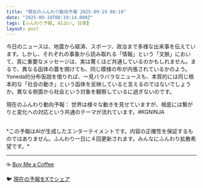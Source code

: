 ```yaml
---
title: "現在のふんわり動向予報 2025-09-19 08:19"
date: "2025-09-19T08:19:14.000Z"
tags: [ふんわり予報, AI占い, 日常]
layout: post
---
```


今日のニュースは、地震から経済、スポーツ、政治まで多様な出来事を伝えています。しかし、それぞれの事象から読み取れる「情報」という「文脈」において、真に重要なメッセージは、実は驚くほど共通しているのかもしれません。まるで、異なる函体の蓋を開けても、同じ模様の布が内張されているかのよう。  Yoneda的分布仮説を借りれば、一見バラバラなニュースも、本質的には同じ根本的な「社会の動き」という函体を反映していると言えるのではないでしょうか。異なる側面から社会という対象を観察しているに過ぎないのです。


現在のふんわり動向予報：
世界は様々な動きを見せていますが、根底には繋がりと変化への対応という共通のテーマが流れています。#KGNINJA

<br>
*この予報はAIが生成したエンターテイメントです。内容の正確性を保証するものではありません。ふんわり一日に４回更新されます。みんなにふんわり拡散希望です。*

---
☕️ [Buy Me a Coffee](https://www.buymeacoffee.com/kgninja)

🐦 [現在の予報をXでシェア](https://twitter.com/intent/tweet?text=%E7%8F%BE%E5%9C%A8%E3%81%AE%E3%81%B5%E3%82%93%E3%82%8F%E3%82%8A%E4%BA%88%E5%A0%B1%3A%20%E3%80%8C%E4%BB%8A%E6%97%A5%E3%81%AE%E3%83%8B%E3%83%A5%E3%83%BC%E3%82%B9%E3%81%AF%E3%80%81%E5%9C%B0%E9%9C%87%E3%81%8B%E3%82%89%E7%B5%8C%E6%B8%88%E3%80%81%E3%82%B9%E3%83%9D%E3%83%BC%E3%83%84%E3%80%81%E6%94%BF%E6%B2%BB%E3%81%BE%E3%81%A7%E5%A4%9A%E6%A7%98%E3%81%AA%E5%87%BA%E6%9D%A5%E4%BA%8B%E3%82%92%E4%BC%9D%E3%81%88%E3%81%A6%E3%81%84%E3%81%BE%E3%81%99%E3%80%82%E3%80%8D%23KGNINJA%20%E7%B6%9A%E3%81%8D%E3%81%AF%E3%83%96%E3%83%AD%E3%82%B0%E3%81%A7%EF%BC%81%F0%9F%91%87&url=https%3A%2F%2Fkg-ninja.github.io%2FFunwariyoso%2F)
